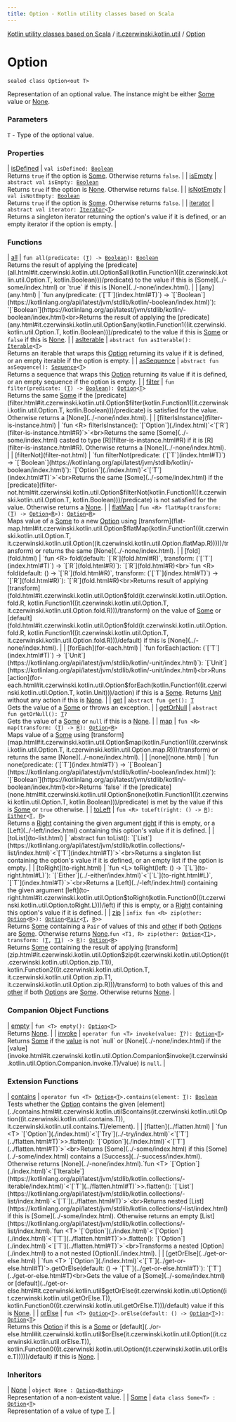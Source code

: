 ```yaml
---
title: Option - Kotlin utility classes based on Scala
---
```


[Kotlin utility classes based on Scala](../../index.html) / [it.czerwinski.kotlin.util](../index.html) / [Option](./index.html)

# Option

`sealed class Option<out T>`

Representation of an optional value. The instance might be either [Some](../-some/index.html) value or [None](../-none/index.html).

### Parameters

`T` - Type of the optional value.

### Properties

| [isDefined](is-defined.html) | `val isDefined: `[`Boolean`](https://kotlinlang.org/api/latest/jvm/stdlib/kotlin/-boolean/index.html)<br>Returns `true` if the option is [Some](../-some/index.html). Otherwise returns `false`. |
| [isEmpty](is-empty.html) | `abstract val isEmpty: `[`Boolean`](https://kotlinlang.org/api/latest/jvm/stdlib/kotlin/-boolean/index.html)<br>Returns `true` if the option is [None](../-none/index.html). Otherwise returns `false`. |
| [isNotEmpty](is-not-empty.html) | `val isNotEmpty: `[`Boolean`](https://kotlinlang.org/api/latest/jvm/stdlib/kotlin/-boolean/index.html)<br>Returns `true` if the option is [Some](../-some/index.html). Otherwise returns `false`. |
| [iterator](iterator.html) | `abstract val iterator: `[`Iterator`](https://kotlinlang.org/api/latest/jvm/stdlib/kotlin.collections/-iterator/index.html)`<`[`T`](index.html#T)`>`<br>Returns a singleton iterator returning the option's value if it is defined, or an empty iterator if the option is empty. |

### Functions

| [all](all.html) | `fun all(predicate: (`[`T`](index.html#T)`) -> `[`Boolean`](https://kotlinlang.org/api/latest/jvm/stdlib/kotlin/-boolean/index.html)`): `[`Boolean`](https://kotlinlang.org/api/latest/jvm/stdlib/kotlin/-boolean/index.html)<br>Returns the result of applying the [predicate](all.html#it.czerwinski.kotlin.util.Option$all(kotlin.Function1((it.czerwinski.kotlin.util.Option.T, kotlin.Boolean)))/predicate) to the value if this is [Some](../-some/index.html) or `true` if this is [None](../-none/index.html). |
| [any](any.html) | `fun any(predicate: (`[`T`](index.html#T)`) -> `[`Boolean`](https://kotlinlang.org/api/latest/jvm/stdlib/kotlin/-boolean/index.html)`): `[`Boolean`](https://kotlinlang.org/api/latest/jvm/stdlib/kotlin/-boolean/index.html)<br>Returns the result of applying the [predicate](any.html#it.czerwinski.kotlin.util.Option$any(kotlin.Function1((it.czerwinski.kotlin.util.Option.T, kotlin.Boolean)))/predicate) to the value if this is [Some](../-some/index.html) or `false` if this is [None](../-none/index.html). |
| [asIterable](as-iterable.html) | `abstract fun asIterable(): `[`Iterable`](https://kotlinlang.org/api/latest/jvm/stdlib/kotlin.collections/-iterable/index.html)`<`[`T`](index.html#T)`>`<br>Returns an iterable that wraps this [Option](./index.html) returning its value if it is defined, or an empty iterable if the option is empty. |
| [asSequence](as-sequence.html) | `abstract fun asSequence(): `[`Sequence`](https://kotlinlang.org/api/latest/jvm/stdlib/kotlin.sequences/-sequence/index.html)`<`[`T`](index.html#T)`>`<br>Returns a sequence that wraps this [Option](./index.html) returning its value if it is defined, or an empty sequence if the option is empty. |
| [filter](filter.html) | `fun filter(predicate: (`[`T`](index.html#T)`) -> `[`Boolean`](https://kotlinlang.org/api/latest/jvm/stdlib/kotlin/-boolean/index.html)`): `[`Option`](./index.html)`<`[`T`](index.html#T)`>`<br>Returns the same [Some](../-some/index.html) if the [predicate](filter.html#it.czerwinski.kotlin.util.Option$filter(kotlin.Function1((it.czerwinski.kotlin.util.Option.T, kotlin.Boolean)))/predicate) is satisfied for the value. Otherwise returns a [None](../-none/index.html). |
| [filterIsInstance](filter-is-instance.html) | `fun <R> filterIsInstance(): `[`Option`](./index.html)`<`[`R`](filter-is-instance.html#R)`>`<br>Returns the same [Some](../-some/index.html) casted to type [R](filter-is-instance.html#R) if it is [R](filter-is-instance.html#R). Otherwise returns a [None](../-none/index.html). |
| [filterNot](filter-not.html) | `fun filterNot(predicate: (`[`T`](index.html#T)`) -> `[`Boolean`](https://kotlinlang.org/api/latest/jvm/stdlib/kotlin/-boolean/index.html)`): `[`Option`](./index.html)`<`[`T`](index.html#T)`>`<br>Returns the same [Some](../-some/index.html) if the [predicate](filter-not.html#it.czerwinski.kotlin.util.Option$filterNot(kotlin.Function1((it.czerwinski.kotlin.util.Option.T, kotlin.Boolean)))/predicate) is not satisfied for the value. Otherwise returns a [None](../-none/index.html). |
| [flatMap](flat-map.html) | `fun <R> flatMap(transform: (`[`T`](index.html#T)`) -> `[`Option`](./index.html)`<`[`R`](flat-map.html#R)`>): `[`Option`](./index.html)`<`[`R`](flat-map.html#R)`>`<br>Maps value of a [Some](../-some/index.html) to a new [Option](./index.html) using [transform](flat-map.html#it.czerwinski.kotlin.util.Option$flatMap(kotlin.Function1((it.czerwinski.kotlin.util.Option.T, it.czerwinski.kotlin.util.Option((it.czerwinski.kotlin.util.Option.flatMap.R)))))/transform) or returns the same [None](../-none/index.html). |
| [fold](fold.html) | `fun <R> fold(default: `[`R`](fold.html#R)`, transform: (`[`T`](index.html#T)`) -> `[`R`](fold.html#R)`): `[`R`](fold.html#R)<br>`fun <R> fold(default: () -> `[`R`](fold.html#R)`, transform: (`[`T`](index.html#T)`) -> `[`R`](fold.html#R)`): `[`R`](fold.html#R)<br>Returns result of applying [transform](fold.html#it.czerwinski.kotlin.util.Option$fold(it.czerwinski.kotlin.util.Option.fold.R, kotlin.Function1((it.czerwinski.kotlin.util.Option.T, it.czerwinski.kotlin.util.Option.fold.R)))/transform) on the value of [Some](../-some/index.html) or [default](fold.html#it.czerwinski.kotlin.util.Option$fold(it.czerwinski.kotlin.util.Option.fold.R, kotlin.Function1((it.czerwinski.kotlin.util.Option.T, it.czerwinski.kotlin.util.Option.fold.R)))/default) if this is [None](../-none/index.html). |
| [forEach](for-each.html) | `fun forEach(action: (`[`T`](index.html#T)`) -> `[`Unit`](https://kotlinlang.org/api/latest/jvm/stdlib/kotlin/-unit/index.html)`): `[`Unit`](https://kotlinlang.org/api/latest/jvm/stdlib/kotlin/-unit/index.html)<br>Runs [action](for-each.html#it.czerwinski.kotlin.util.Option$forEach(kotlin.Function1((it.czerwinski.kotlin.util.Option.T, kotlin.Unit)))/action) if this is a [Some](../-some/index.html). Returns [Unit](https://kotlinlang.org/api/latest/jvm/stdlib/kotlin/-unit/index.html) without any action if this is [None](../-none/index.html). |
| [get](get.html) | `abstract fun get(): `[`T`](index.html#T)<br>Gets the value of a [Some](../-some/index.html) or throws an exception. |
| [getOrNull](get-or-null.html) | `abstract fun getOrNull(): `[`T`](index.html#T)`?`<br>Gets the value of a [Some](../-some/index.html) or `null` if this is a [None](../-none/index.html). |
| [map](map.html) | `fun <R> map(transform: (`[`T`](index.html#T)`) -> `[`R`](map.html#R)`): `[`Option`](./index.html)`<`[`R`](map.html#R)`>`<br>Maps value of a [Some](../-some/index.html) using [transform](map.html#it.czerwinski.kotlin.util.Option$map(kotlin.Function1((it.czerwinski.kotlin.util.Option.T, it.czerwinski.kotlin.util.Option.map.R)))/transform) or returns the same [None](../-none/index.html). |
| [none](none.html) | `fun none(predicate: (`[`T`](index.html#T)`) -> `[`Boolean`](https://kotlinlang.org/api/latest/jvm/stdlib/kotlin/-boolean/index.html)`): `[`Boolean`](https://kotlinlang.org/api/latest/jvm/stdlib/kotlin/-boolean/index.html)<br>Returns `false` if the [predicate](none.html#it.czerwinski.kotlin.util.Option$none(kotlin.Function1((it.czerwinski.kotlin.util.Option.T, kotlin.Boolean)))/predicate) is met by the value if this is [Some](../-some/index.html) or `true` otherwise. |
| [toLeft](to-left.html) | `fun <R> toLeft(right: () -> `[`R`](to-left.html#R)`): `[`Either`](../-either/index.html)`<`[`T`](index.html#T)`, `[`R`](to-left.html#R)`>`<br>Returns a [Right](../-right/index.html) containing the given argument [right](to-left.html#it.czerwinski.kotlin.util.Option$toLeft(kotlin.Function0((it.czerwinski.kotlin.util.Option.toLeft.R)))/right) if this is empty, or a [Left](../-left/index.html) containing this option's value if it is defined. |
| [toList](to-list.html) | `abstract fun toList(): `[`List`](https://kotlinlang.org/api/latest/jvm/stdlib/kotlin.collections/-list/index.html)`<`[`T`](index.html#T)`>`<br>Returns a singleton list containing the option's value if it is defined, or an empty list if the option is empty. |
| [toRight](to-right.html) | `fun <L> toRight(left: () -> `[`L`](to-right.html#L)`): `[`Either`](../-either/index.html)`<`[`L`](to-right.html#L)`, `[`T`](index.html#T)`>`<br>Returns a [Left](../-left/index.html) containing the given argument [left](to-right.html#it.czerwinski.kotlin.util.Option$toRight(kotlin.Function0((it.czerwinski.kotlin.util.Option.toRight.L)))/left) if this is empty, or a [Right](../-right/index.html) containing this option's value if it is defined. |
| [zip](zip.html) | `infix fun <R> zip(other: `[`Option`](./index.html)`<`[`R`](zip.html#R)`>): `[`Option`](./index.html)`<`[`Pair`](https://kotlinlang.org/api/latest/jvm/stdlib/kotlin/-pair/index.html)`<`[`T`](index.html#T)`, `[`R`](zip.html#R)`>>`<br>Returns [Some](../-some/index.html) containing a `Pair` of values of this and [other](./index.html) if both [Option](./index.html)s are [Some](../-some/index.html). Otherwise returns [None](../-none/index.html).`fun <T1, R> zip(other: `[`Option`](./index.html)`<`[`T1`](zip.html#T1)`>, transform: (`[`T`](index.html#T)`, `[`T1`](zip.html#T1)`) -> `[`R`](zip.html#R)`): `[`Option`](./index.html)`<`[`R`](zip.html#R)`>`<br>Returns [Some](../-some/index.html) containing the result of applying [transform](zip.html#it.czerwinski.kotlin.util.Option$zip(it.czerwinski.kotlin.util.Option((it.czerwinski.kotlin.util.Option.zip.T1)), kotlin.Function2((it.czerwinski.kotlin.util.Option.T, it.czerwinski.kotlin.util.Option.zip.T1, it.czerwinski.kotlin.util.Option.zip.R)))/transform) to both values of this and [other](./index.html) if both [Option](./index.html)s are [Some](../-some/index.html). Otherwise returns [None](../-none/index.html). |

### Companion Object Functions

| [empty](empty.html) | `fun <T> empty(): `[`Option`](./index.html)`<`[`T`](empty.html#T)`>`<br>Returns [None](../-none/index.html). |
| [invoke](invoke.html) | `operator fun <T> invoke(value: `[`T`](invoke.html#T)`?): `[`Option`](./index.html)`<`[`T`](invoke.html#T)`>`<br>Returns [Some](../-some/index.html) if the [value](invoke.html#it.czerwinski.kotlin.util.Option.Companion$invoke(it.czerwinski.kotlin.util.Option.Companion.invoke.T)/value) is not `null` or [None](../-none/index.html) if the [value](invoke.html#it.czerwinski.kotlin.util.Option.Companion$invoke(it.czerwinski.kotlin.util.Option.Companion.invoke.T)/value) is `null`. |

### Extension Functions

| [contains](../contains.html) | `operator fun <T> `[`Option`](./index.html)`<`[`T`](../contains.html#T)`>.contains(element: `[`T`](../contains.html#T)`): `[`Boolean`](https://kotlinlang.org/api/latest/jvm/stdlib/kotlin/-boolean/index.html)<br>Tests whether the [Option](./index.html) contains the given [element](../contains.html#it.czerwinski.kotlin.util$contains(it.czerwinski.kotlin.util.Option((it.czerwinski.kotlin.util.contains.T)), it.czerwinski.kotlin.util.contains.T)/element). |
| [flatten](../flatten.html) | `fun <T> `[`Option`](./index.html)`<`[`Try`](../-try/index.html)`<`[`T`](../flatten.html#T)`>>.flatten(): `[`Option`](./index.html)`<`[`T`](../flatten.html#T)`>`<br>Returns [Some](../-some/index.html) if this [Some](../-some/index.html) contains a [Success](../-success/index.html). Otherwise returns [None](../-none/index.html).`fun <T> `[`Option`](./index.html)`<`[`Iterable`](https://kotlinlang.org/api/latest/jvm/stdlib/kotlin.collections/-iterable/index.html)`<`[`T`](../flatten.html#T)`>>.flatten(): `[`List`](https://kotlinlang.org/api/latest/jvm/stdlib/kotlin.collections/-list/index.html)`<`[`T`](../flatten.html#T)`>`<br>Returns nested [List](https://kotlinlang.org/api/latest/jvm/stdlib/kotlin.collections/-list/index.html) if this is [Some](../-some/index.html). Otherwise returns an empty [List](https://kotlinlang.org/api/latest/jvm/stdlib/kotlin.collections/-list/index.html).`fun <T> `[`Option`](./index.html)`<`[`Option`](./index.html)`<`[`T`](../flatten.html#T)`>>.flatten(): `[`Option`](./index.html)`<`[`T`](../flatten.html#T)`>`<br>Transforms a nested [Option](./index.html) to a not nested [Option](./index.html). |
| [getOrElse](../get-or-else.html) | `fun <T> `[`Option`](./index.html)`<`[`T`](../get-or-else.html#T)`>.getOrElse(default: () -> `[`T`](../get-or-else.html#T)`): `[`T`](../get-or-else.html#T)<br>Gets the value of a [Some](../-some/index.html) or [default](../get-or-else.html#it.czerwinski.kotlin.util$getOrElse(it.czerwinski.kotlin.util.Option((it.czerwinski.kotlin.util.getOrElse.T)), kotlin.Function0((it.czerwinski.kotlin.util.getOrElse.T)))/default) value if this is [None](../-none/index.html). |
| [orElse](../or-else.html) | `fun <T> `[`Option`](./index.html)`<`[`T`](../or-else.html#T)`>.orElse(default: () -> `[`Option`](./index.html)`<`[`T`](../or-else.html#T)`>): `[`Option`](./index.html)`<`[`T`](../or-else.html#T)`>`<br>Returns this [Option](./index.html) if this is a [Some](../-some/index.html) or [default](../or-else.html#it.czerwinski.kotlin.util$orElse(it.czerwinski.kotlin.util.Option((it.czerwinski.kotlin.util.orElse.T)), kotlin.Function0((it.czerwinski.kotlin.util.Option((it.czerwinski.kotlin.util.orElse.T)))))/default) if this is [None](../-none/index.html). |

### Inheritors

| [None](../-none/index.html) | `object None : `[`Option`](./index.html)`<`[`Nothing`](https://kotlinlang.org/api/latest/jvm/stdlib/kotlin/-nothing/index.html)`>`<br>Representation of a non-existent value. |
| [Some](../-some/index.html) | `data class Some<T> : `[`Option`](./index.html)`<`[`T`](../-some/index.html#T)`>`<br>Representation of a value of type [T](../-some/index.html#T). |


